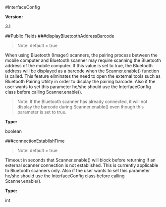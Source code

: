 #InterfaceConfig 


**Version:**

3.1

##Public Fields
###displayBluetoothAddressBarcode

> Note: default = true


When using Bluetooth (Imager) scanners, the pairing process between the mobile computer and Bluetooth scanner may require scanning the Bluetooth address of the mobile computer.  If this value is set to true, the Bluetooth address will be displayed as a barcode when the Scanner.enable() function is called. This feature eliminates the need to open the external tools such as Bluetooth Pairing Utility in order to display the pairing barcode. Also if the user wants to set this parameter he/she should use the InterfaceConfig class before calling Scanner.enable().


> Note: If the Bluetooth scanner has already connected, it will not display the barcode during Scanner.enable() even though this parameter is set to true.

**Type:**

boolean

###connectionEstablishTime 

> Note: default = true


Timeout in seconds that Scanner.enable() will block before returning if an external scanner connection is not established. This is currently applicable to Bluetooth scanners only. Also if the user wants to set this parameter he/she should use the InterfaceConfig class before calling Scanner.enable().

**Type:**

int